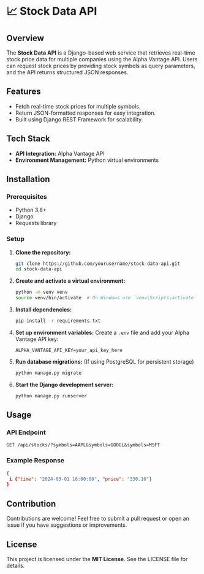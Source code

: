 # 📈 Stock Data API

## Overview

The **Stock Data API** is a Django-based web service that retrieves real-time
stock price data for multiple companies using the Alpha Vantage API. Users can
request stock prices by providing stock symbols as query parameters, and the API
returns structured JSON responses.

## Features

- Fetch real-time stock prices for multiple symbols.
- Return JSON-formatted responses for easy integration.
- Built using Django REST Framework for scalability.

## Tech Stack


- **API Integration:** Alpha Vantage API
 - **Environment Management:** Python virtual environments

## Installation

### Prerequisites

- Python 3.8+
- Django
- Requests library

### Setup

1. **Clone the repository:**
   ```bash
   git clone https://github.com/yourusername/stock-data-api.git
   cd stock-data-api
   ```
2. **Create and activate a virtual environment:**
   ```bash
   python -m venv venv
   source venv/bin/activate  # On Windows use `venv\Scripts\activate`
   ```
3. **Install dependencies:**
   ```bash
   pip install -r requirements.txt
   ```
4. **Set up environment variables:** Create a `.env` file and add your Alpha
Vantage API key:
   ```
   ALPHA_VANTAGE_API_KEY=your_api_key_here
   ```
5. **Run database migrations:** (If using PostgreSQL for persistent storage)
   ```bash
   python manage.py migrate
   ```
6. **Start the Django development server:**
   ```bash
   python manage.py runserver
   ```

## Usage

### API Endpoint

```
GET /api/stocks/?symbols=AAPL&symbols=GOOGL&symbols=MSFT
```

### Example Response

```json
{
 i {"time": "2024-03-01 16:00:00", "price": "330.10"}
}
```

## Contribution

Contributions are welcome! Feel free to submit a pull request or open an issue
if you have suggestions or improvements.

## License

This project is licensed under the **MIT License**. See the LICENSE file for
details.

